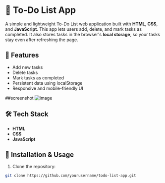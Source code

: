 # 📝 To-Do List App

A simple and lightweight To-Do List web application built with **HTML**, **CSS**, and **JavaScript**. This app lets users add, delete, and mark tasks as completed. It also stores tasks in the browser's **local storage**, so your tasks stay even after refreshing the page.

## 🚀 Features

- Add new tasks
- Delete tasks
- Mark tasks as completed
- Persistent data using localStorage
- Responsive and mobile-friendly UI

##screenshot
![image](https://github.com/user-attachments/assets/812145cc-3a25-4587-babd-d6d77ce41a9a)

## 🛠️ Tech Stack

- **HTML**
- **CSS**
- **JavaScript**

## 📂 Installation & Usage

1. Clone the repository:

```bash
git clone https://github.com/yourusername/todo-list-app.git
